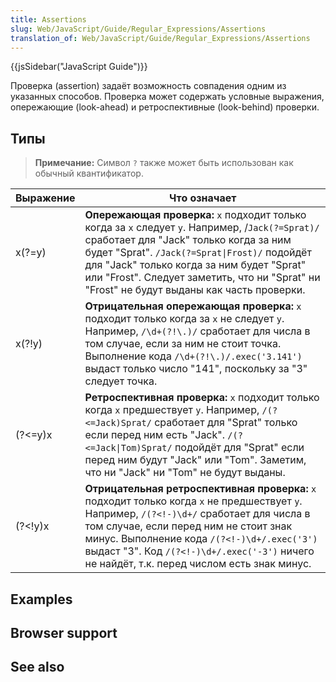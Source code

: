```yaml
---
title: Assertions
slug: Web/JavaScript/Guide/Regular_Expressions/Assertions
translation_of: Web/JavaScript/Guide/Regular_Expressions/Assertions
---
```

{{jsSidebar("JavaScript Guide")}}

Проверка (assertion) задаёт возможность совпадения одним из указанных способов. Проверка может содержать условные выражения, опережающие (look-ahead) и ретроспективные (look-behind) проверки.

## Типы

> **Примечание:** Символ `?` также может быть использован как обычный квантификатор.

| Выражение | Что означает                                                                                                                                                                                                                                                                                                                            |
| --------- | --------------------------------------------------------------------------------------------------------------------------------------------------------------------------------------------------------------------------------------------------------------------------------------------------------------------------------------- |
| x(?=y)    | **Опережающая проверка:** `x` подходит только когда за `x` следует `y`. Например, /`Jack(?=Sprat)/` сработает для "Jack" только когда за ним будет "Sprat". `/Jack(?=Sprat\|Frost)/` подойдёт для "Jack" только когда за ним будет "Sprat" или "Frost". Следует заметить, что ни "Sprat" ни "Frost" не будут выданы как часть проверки. |
| x(?!y)    | **Отрицательная опережающая проверка:** `x` подходит только когда за `x` не следует `y`. Например, `/\d+(?!\.)/` сработает для числа в том случае, если за ним не стоит точка. Выполнение кода `/\d+(?!\.)/.exec('3.141')` выдаст только число "141", поскольку за "3" следует точка.                                                   |
| (?<=y)x   | **Ретроспективная проверка:** `x` подходит только когда `x` предшествует `y`. Например, `/(?<=Jack)Sprat/` сработает для "Sprat" только если перед ним есть "Jack". `/(?<=Jack\|Tom)Sprat/` подойдёт для "Sprat" если перед ним будут "Jack" или "Tom". Заметим, что ни "Jack" ни "Tom" не будут выданы.                                |
| (?\<!y)x  | **Отрицательная ретроспективная проверка:** `x` подходит только когда `x` не предшествует `y`. Например, `/(?<!-)\d+/` сработает для числа в том случае, если перед ним не стоит знак минус. Выполнение кода `/(?<!-)\d+/.exec('3')` выдаст "3". Код `/(?<!-)\d+/.exec('-3')` ничего не найдёт, т.к. перед числом есть знак минус.      |

## Examples

## Browser support

## See also
